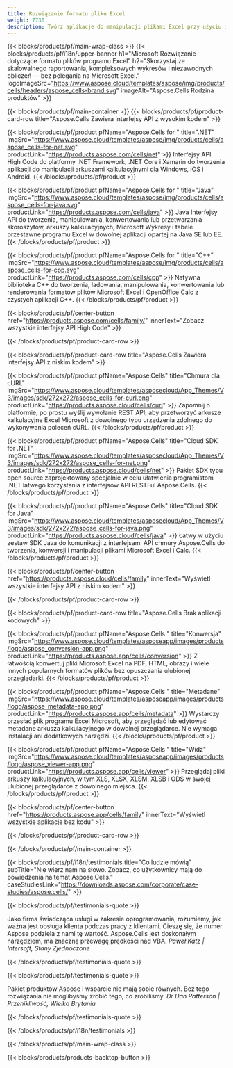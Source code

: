 ```yaml
---
title: Rozwiązanie formatu pliku Excel
weight: 7730
description: Twórz aplikacje do manipulacji plikami Excel przy użyciu interfejsów API High Code lub Low Code lub aplikacji bez kodu, aby przeglądać, porównywać, sprawdzać lub konwertować pliki Excel.
---
```

{{< blocks/products/pf/main-wrap-class >}}
{{< blocks/products/pf/i18n/upper-banner h1="Microsoft Rozwiązanie dotyczące formatu plików programu Excel" h2="Skorzystaj ze skalowalnego raportowania, kompleksowych wykresów i niezawodnych obliczeń — bez polegania na Microsoft Excel." logoImageSrc="https://www.aspose.cloud/templates/aspose/img/products/cells/headers/aspose_cells-brand.svg" imageAlt="Aspose.Cells Rodzina produktów" >}}

{{< blocks/products/pf/main-container >}}
{{< blocks/products/pf/product-card-row title="Aspose.Cells Zawiera interfejsy API z wysokim kodem" >}}

{{< blocks/products/pf/product pfName="Aspose.Cells for " title=".NET" imgSrc="https://www.aspose.cloud/templates/aspose/img/products/cells/aspose_cells-for-net.svg" productLink="https://products.aspose.com/cells/net" >}}
Interfejsy API High Code do platformy .NET Framework, .NET Core i Xamarin do tworzenia aplikacji do manipulacji arkuszami kalkulacyjnymi dla Windows, iOS i Android.
{{< /blocks/products/pf/product >}}

{{< blocks/products/pf/product pfName="Aspose.Cells for " title="Java" imgSrc="https://www.aspose.cloud/templates/aspose/img/products/cells/aspose_cells-for-java.svg" productLink="https://products.aspose.com/cells/java" >}}
Java Interfejsy API do tworzenia, manipulowania, konwertowania lub przetwarzania skoroszytów, arkuszy kalkulacyjnych, Microsoft Wykresy i tabele przestawne programu Excel w dowolnej aplikacji opartej na Java SE lub EE.
{{< /blocks/products/pf/product >}}

{{< blocks/products/pf/product pfName="Aspose.Cells for " title="C++" imgSrc="https://www.aspose.cloud/templates/aspose/img/products/cells/aspose_cells-for-cpp.svg" productLink="https://products.aspose.com/cells/cpp" >}}
Natywna biblioteka C++ do tworzenia, ładowania, manipulowania, konwertowania lub renderowania formatów plików Microsoft Excel i OpenOffice Calc z czystych aplikacji C++.
{{< /blocks/products/pf/product >}}

{{< blocks/products/pf/center-button href="https://products.aspose.com/cells/family/" innerText="Zobacz wszystkie interfejsy API High Code" >}}

{{< /blocks/products/pf/product-card-row >}}

{{< blocks/products/pf/product-card-row title="Aspose.Cells Zawiera interfejsy API z niskim kodem" >}}

{{< blocks/products/pf/product pfName="Aspose.Cells" title="Chmura dla cURL" imgSrc="https://www.aspose.cloud/templates/asposecloud/App_Themes/V3/images/sdk/272x272/aspose_cells-for-curl.png" productLink="https://products.aspose.cloud/cells/curl" >}}
Zapomnij o platformie, po prostu wyślij wywołanie REST API, aby przetworzyć arkusze kalkulacyjne Excel Microsoft z dowolnego typu urządzenia zdolnego do wykonywania poleceń cURL.
{{< /blocks/products/pf/product >}}

{{< blocks/products/pf/product pfName="Aspose.Cells" title="Cloud SDK for .NET" imgSrc="https://www.aspose.cloud/templates/asposecloud/App_Themes/V3/images/sdk/272x272/aspose_cells-for-net.png" productLink="https://products.aspose.cloud/cells/net" >}}
Pakiet SDK typu open source zaprojektowany specjalnie w celu ułatwienia programistom .NET łatwego korzystania z interfejsów API RESTFul Aspose.Cells.
{{< /blocks/products/pf/product >}}

{{< blocks/products/pf/product pfName="Aspose.Cells" title="Cloud SDK for Java" imgSrc="https://www.aspose.cloud/templates/asposecloud/App_Themes/V3/images/sdk/272x272/aspose_cells-for-java.png" productLink="https://products.aspose.cloud/cells/java" >}}
Łatwy w użyciu zestaw SDK Java do komunikacji z interfejsami API chmury Aspose.Cells do tworzenia, konwersji i manipulacji plikami Microsoft Excel i Calc.
{{< /blocks/products/pf/product >}}

{{< blocks/products/pf/center-button href="https://products.aspose.cloud/cells/family" innerText="Wyświetl wszystkie interfejsy API z niskim kodem" >}}

{{< /blocks/products/pf/product-card-row >}}

{{< blocks/products/pf/product-card-row title="Aspose.Cells Brak aplikacji kodowych" >}}

{{< blocks/products/pf/product pfName="Aspose.Cells " title="Konwersja" imgSrc="https://www.aspose.cloud/templates/asposeapp/images/products/logo/aspose_conversion-app.png" productLink="https://products.aspose.app/cells/conversion" >}}
Z łatwością konwertuj pliki Microsoft Excel na PDF, HTML, obrazy i wiele innych popularnych formatów plików bez opuszczania ulubionej przeglądarki.
{{< /blocks/products/pf/product >}}

{{< blocks/products/pf/product pfName="Aspose.Cells " title="Metadane" imgSrc="https://www.aspose.cloud/templates/asposeapp/images/products/logo/aspose_metadata-app.png" productLink="https://products.aspose.app/cells/metadata" >}}
Wystarczy przesłać plik programu Excel Microsoft, aby przeglądać lub edytować metadane arkusza kalkulacyjnego w dowolnej przeglądarce. Nie wymaga instalacji ani dodatkowych narzędzi.
{{< /blocks/products/pf/product >}}

{{< blocks/products/pf/product pfName="Aspose.Cells " title="Widz" imgSrc="https://www.aspose.cloud/templates/asposeapp/images/products/logo/aspose_viewer-app.png" productLink="https://products.aspose.app/cells/viewer" >}}
Przeglądaj pliki arkuszy kalkulacyjnych, w tym XLS, XLSX, XLSM, XLSB i ODS w swojej ulubionej przeglądarce z dowolnego miejsca.
{{< /blocks/products/pf/product >}}

{{< blocks/products/pf/center-button href="https://products.aspose.app/cells/family" innerText="Wyświetl wszystkie aplikacje bez kodu" >}}

{{< /blocks/products/pf/product-card-row >}}

{{< /blocks/products/pf/main-container >}}

{{< blocks/products/pf/i18n/testimonials title="Co ludzie mówią" subTitle="Nie wierz nam na słowo. Zobacz, co użytkownicy mają do powiedzenia na temat Aspose.Cells." caseStudiesLink="https://downloads.aspose.com/corporate/case-studies/aspose.cells/" >}}

{{< blocks/products/pf/testimonials-quote >}}
<p class="first">
 Jako firma świadcząca usługi w zakresie oprogramowania, rozumiemy, jak ważna jest obsługa klienta podczas pracy z klientami. Cieszę się, że numer Aspose podziela z nami tę wartość. Aspose.Cells jest doskonałym narzędziem, ma znaczną przewagę prędkości nad VBA.
 <em>
 Paweł Katz | Intersoft, Stany Zjednoczone
 </em>
</p>

{{< /blocks/products/pf/testimonials-quote >}}

{{< blocks/products/pf/testimonials-quote >}}
<p class="second">
 Pakiet produktów Aspose i wsparcie nie mają sobie równych. Bez tego rozwiązania nie moglibyśmy zrobić tego, co zrobiliśmy.
 <em>
 Dr Dan Patterson | Przenikliwość, Wielka Brytania
 </em>
</p>

{{< /blocks/products/pf/testimonials-quote >}}

{{< /blocks/products/pf/i18n/testimonials >}}

{{< /blocks/products/pf/main-wrap-class >}}

{{< blocks/products/products-backtop-button >}}
